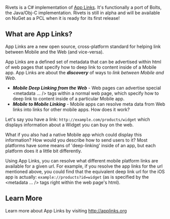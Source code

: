 Rivets is a C# implementation of [App Links](http://applinks.org). It's functionally a port of Bolts, the Java/Obj-C implementation. Rivets is still in alpha and will be available on NuGet as a PCL when it is ready for its first release!

## What are App Links?

App Links are a new open source, cross-platform standard for helping link between Mobile and the Web (and vice-versa). 

App Links are a defined set of metadata that can be advertised within html of web pages that specify how to deep link to content inside of a Mobile app.  App Links are about the ***discovery*** of ways to *link between Mobile and Web*.

 - ***Mobile Deep Linking from the Web*** - Web pages can advertise special <metadata ... /> tags within a normal web page, which specify how to deep link to content inside of a particular Mobile app.
 - ***Mobile to Mobile Linking*** - Mobile apps can resolve meta data from Web links into links for other mobile apps.
How does it work?

Let's say you have a link: `http://example.com/products/widget` which displays information about a Widget you can buy on the web.

What if you also had a native Mobile app which could display this information? How would you describe how to send users to it? Most platforms have some means of 'deep-linking' inside of an app, but each platform does it a little bit differently.

Using App Links, you can resolve what different mobile platform links are available for a given url. For example, if you resolve the app links for the url mentioned above, you could find that the equivalent deep link url for the iOS app is actually: `example://products?id=widget` (as is specified by the <metadata ... /> tags right within the web page's html).


## Learn More
Learn more about App Links by visiting http://applinks.org